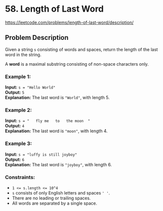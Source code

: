 # 58. Length of Last Word

https://leetcode.com/problems/length-of-last-word/description/

## Problem Description

Given a string `s` consisting of words and spaces, return the length of the last word in the string.

A **word** is a maximal substring consisting of non-space characters only.

### Example 1:
**Input:** `s = "Hello World"`  
**Output:** `5`  
**Explanation:** The last word is `"World"`, with length 5.

### Example 2:
**Input:** `s = "   fly me   to   the moon  "`  
**Output:** `4`  
**Explanation:** The last word is `"moon"`, with length 4.

### Example 3:
**Input:** `s = "luffy is still joyboy"`  
**Output:** `6`  
**Explanation:** The last word is `"joyboy"`, with length 6.

### Constraints:
- `1 <= s.length <= 10^4`
- `s` consists of only English letters and spaces `' '`.
- There are no leading or trailing spaces.
- All words are separated by a single space.
